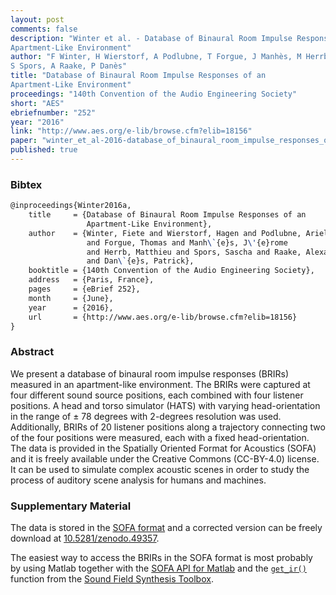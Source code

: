 ```yaml
---
layout: post
comments: false
description: "Winter et al. - Database of Binaural Room Impulse Responses of an
Apartment-Like Environment"
author: "F Winter, H Wierstorf, A Podlubne, T Forgue, J Manhès, M Herrb,
S Spors, A Raake, P Danès"
title: "Database of Binaural Room Impulse Responses of an
Apartment-Like Environment"
proceedings: "140th Convention of the Audio Engineering Society"
short: "AES"
ebriefnumber: "252"
year: "2016"
link: "http://www.aes.org/e-lib/browse.cfm?elib=18156"
paper: "winter_et_al-2016-database_of_binaural_room_impulse_responses_of_an_apartment-like_environment.pdf"
published: true
---
```


### Bibtex

```latex
@inproceedings{Winter2016a,
    title     = {Database of Binaural Room Impulse Responses of an
                 Apartment-Like Environment},
    author    = {Winter, Fiete and Wierstorf, Hagen and Podlubne, Ariel
                 and Forgue, Thomas and Manh\`{e}s, J\'{e}rome
                 and Herrb, Matthieu and Spors, Sascha and Raake, Alexander
                 and Dan\`{e}s, Patrick},
    booktitle = {140th Convention of the Audio Engineering Society},
    address   = {Paris, France},
    pages     = {eBrief 252},
    month     = {June},
    year      = {2016},
    url       = {http://www.aes.org/e-lib/browse.cfm?elib=18156}
}
```

### Abstract

We present a database of binaural room impulse responses (BRIRs) measured in an
apartment-like environment. The BRIRs were captured at four different sound
source positions, each combined with four listener positions. A head and torso
simulator (HATS) with varying head-orientation in the range of ± 78 degrees with
2-degrees resolution was used. Additionally, BRIRs of 20 listener positions
along a trajectory connecting two of the four positions were measured, each with
a fixed head-orientation. The data is provided in the Spatially Oriented Format
for Acoustics (SOFA) and it is freely available under the Creative Commons
(CC-BY-4.0) license. It can be used to simulate complex acoustic scenes in order
to study the process of auditory scene analysis for humans and machines.

### Supplementary Material

The data is stored in the [SOFA format](http://sofaconventions.org) and a
corrected version can be freely download at
[10.5281/zenodo.49357](https://doi.org/10.5281/zenodo.49357).

The easiest way to access the BRIRs in the SOFA format is most probably by using
Matlab together with the [SOFA API for
Matlab](https://github.com/sofacoustics/API_MO) and the
[`get_ir()`](https://github.com/sfstoolbox/sfs/blob/master/SFS_ir/get_ir.m)
function from the [Sound Field Synthesis
Toolbox](http://matlab.sfstoolbox.org/).
